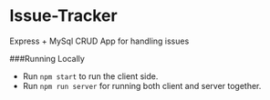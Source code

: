 # Issue-Tracker
Express + MySql CRUD App for handling issues

###Running Locally
- Run `npm start` to run the client side.
- Run `npm run server` for running both client and server together.
